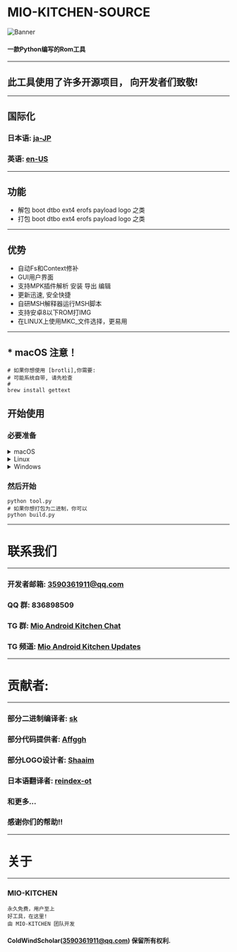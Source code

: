# MIO-KITCHEN-SOURCE #
![Banner](https://github.com/ColdWindScholar/MIO-KITCHEN-SOURCE/blob/a9bcfdf613ad28e82f7899e3d420d76ecfea174c/splash.png)
#### 一款Python编写的Rom工具
***
## 此工具使用了许多开源项目， 向开发者们致敬!
***
## 国际化
### 日本语: [ja-JP](https://github.com/ColdWindScholar/MIO-KITCHEN-SOURCE/blob/main/README_ja-JP.md)
### 英语: [en-US](https://github.com/ColdWindScholar/MIO-KITCHEN-SOURCE/blob/main/README.md)
***
## 功能
* 解包 boot dtbo ext4 erofs payload logo 之类
* 打包 boot dtbo ext4 erofs payload logo 之类
***
## 优势
* 自动Fs和Context修补
* GUI用户界面
* 支持MPK插件解析 安装 导出 编辑
* 更新迅速, 安全快捷
* 自研MSH解释器运行MSH脚本
* 支持安卓8以下ROM打IMG
* 在LINUX上使用MKC_文件选择，更易用
***
## * macOS 注意！
``` shell
# 如果你想使用 [brotli],你需要:
# 可能系统自带, 请先检查
# 
brew install gettext
```
## 开始使用
### 必要准备
<details><summary>macOS</summary>

```` shell
brew install python-tk python3  tcl-tk
python3 -m pip install -U --force-reinstall pip
pip install -r requirements.txt
````

</details>

<details><summary>Linux</summary>

```` shell
python3 -m pip install -U --force-reinstall pip
pip install -r requirements.txt
sudo apt update -y && sudo apt install python3-tk -y
````

</details>

<details><summary>Windows</summary>

```` shell
python -m pip install -U --force-reinstall pip
pip install -r requirements.txt
````

</details>

### 然后开始
```` shell
python tool.py
# 如果你想打包为二进制，你可以
python build.py
````
***
# 联系我们
***
### 开发者邮箱: 3590361911@qq.com
### QQ 群: 836898509
### TG 群: [Mio Android Kitchen Chat](https://t.me/mio_android_kitchen_group)
### TG 频道: [Mio Android Kitchen Updates](https://t.me/mio_android_kitchen)
***
# 贡献者:
***
### 部分二进制编译者: [sk](https://github.com/sekaiacg)
### 部分代码提供者: [Affggh](https://github.com/affggh)
### 部分LOGO设计者: [Shaaim](https://github.com/786-shaaim)
### 日本语翻译者: [reindex-ot](https://github.com/reindex-ot)
### 和更多...
### 感谢你们的帮助!!
***
# 关于
***
### MIO-KITCHEN
```
永久免费，用户至上
好工具，在这里!
由 MIO-KITCHEN 团队开发
```
#### ColdWindScholar(3590361911@qq.com) 保留所有权利. ####
